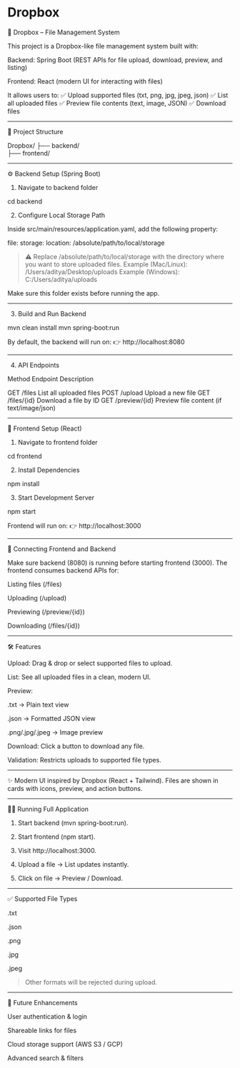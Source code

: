 # Dropbox

📂 Dropbox – File Management System

This project is a Dropbox-like file management system built with:

Backend: Spring Boot (REST APIs for file upload, download, preview, and listing)

Frontend: React (modern UI for interacting with files)


It allows users to:
✅ Upload supported files (txt, png, jpg, jpeg, json)
✅ List all uploaded files
✅ Preview file contents (text, image, JSON)
✅ Download files

---

🚀 Project Structure

Dropbox/
├── backend/       
├── frontend/

---

⚙️ Backend Setup (Spring Boot)

1. Navigate to backend folder

cd backend

2. Configure Local Storage Path

Inside src/main/resources/application.yaml, add the following property:

file:
  storage:
    location: /absolute/path/to/local/storage

> ⚠️ Replace /absolute/path/to/local/storage with the directory where you want to store uploaded files.
Example (Mac/Linux): /Users/aditya/Desktop/uploads
Example (Windows): C:/Users/aditya/uploads



Make sure this folder exists before running the app.


---

3. Build and Run Backend

mvn clean install
mvn spring-boot:run

By default, the backend will run on:
👉 http://localhost:8080


---

4. API Endpoints

Method	Endpoint	Description

GET	/files	List all uploaded files
POST	/upload	Upload a new file
GET	/files/{id}	Download a file by ID
GET	/preview/{id}	Preview file content (if text/image/json)



---

🎨 Frontend Setup (React)

1. Navigate to frontend folder

cd frontend

2. Install Dependencies

npm install

3. Start Development Server

npm start

Frontend will run on:
👉 http://localhost:3000


---

🔗 Connecting Frontend and Backend

Make sure backend (8080) is running before starting frontend (3000).
The frontend consumes backend APIs for:

Listing files (/files)

Uploading (/upload)

Previewing (/preview/{id})

Downloading (/files/{id})



---

🛠️ Features

Upload: Drag & drop or select supported files to upload.

List: See all uploaded files in a clean, modern UI.

Preview:

.txt → Plain text view

.json → Formatted JSON view

.png/.jpg/.jpeg → Image preview


Download: Click a button to download any file.

Validation: Restricts uploads to supported file types.



---

✨ Modern UI inspired by Dropbox (React + Tailwind).
Files are shown in cards with icons, preview, and action buttons.


---

🏃‍♂️ Running Full Application

1. Start backend (mvn spring-boot:run).


2. Start frontend (npm start).


3. Visit http://localhost:3000.


4. Upload a file → List updates instantly.


5. Click on file → Preview / Download.




---

✅ Supported File Types

.txt

.json

.png

.jpg

.jpeg


> Other formats will be rejected during upload.



---

🔮 Future Enhancements

User authentication & login

Shareable links for files

Cloud storage support (AWS S3 / GCP)

Advanced search & filters
